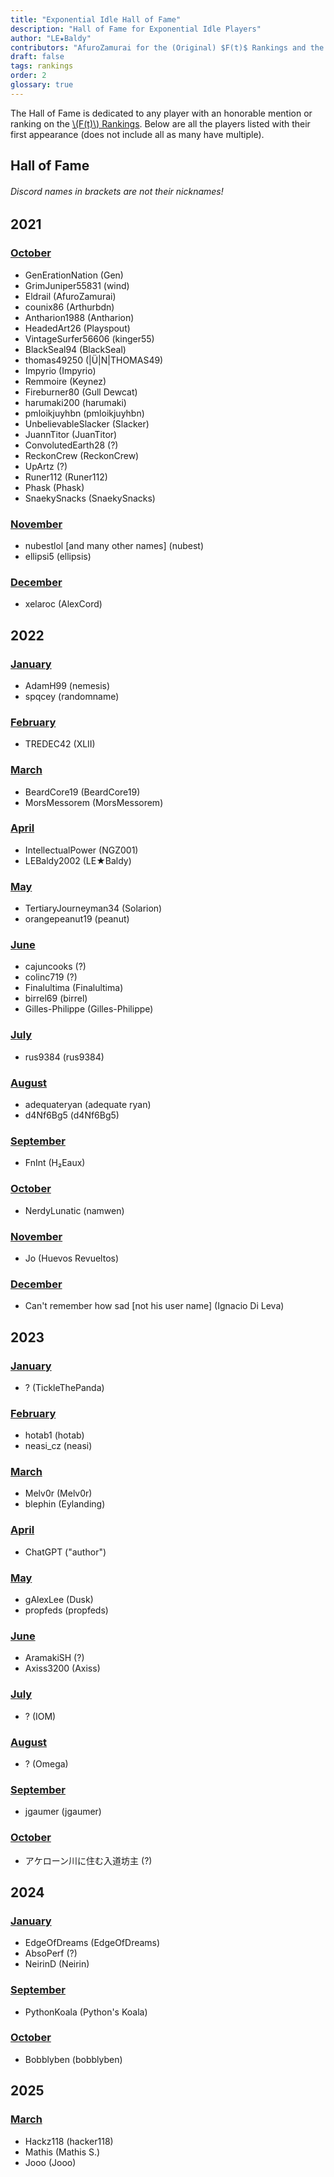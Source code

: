 ```yaml
---
title: "Exponential Idle Hall of Fame"
description: "Hall of Fame for Exponential Idle Players"
author: "LE★Baldy"
contributors: "AfuroZamurai for the (Original) $F(t)$ Rankings and the Amazing Community"
draft: false
tags: rankings
order: 2
glossary: true
---
```


The Hall of Fame is dedicated to any player with an honorable mention or ranking on the [\\(F(t)\\) Rankings](/guide-extensions/rankings-main). Below are all the players listed with their first appearance (does not include all as many have multiple).

## Hall of Fame

###### Discord names in brackets are not their nicknames!

## 2021

### [October](/ranking-news/2021-oct)

- GenErationNation (Gen)
- GrimJuniper55831 (wind)
- Eldrail (AfuroZamurai)
- counix86 (Arthurbdn)
- Antharion1988 (Antharion)
- HeadedArt26 (Playspout)
- VintageSurfer56606 (kinger55)
- BlackSeal94 (BlackSeal)
- thomas49250 (|Ü|N|THOMAS49)
- Impyrio (Impyrio)
- Remmoire (Keynez)
- Fireburner80 (Gull Dewcat)
- harumaki200 (harumaki)
- pmloikjuyhbn (pmloikjuyhbn)
- UnbelievableSlacker (Slacker)
- JuannTitor (JuanTitor)
- ConvolutedEarth28 (?)
- ReckonCrew (ReckonCrew)
- UpArtz (?)
- Runer112 (Runer112)
- Phask (Phask)
- SnaekySnacks (SnaekySnacks)

### [November](/ranking-news/2021-nov)

- nubestlol [and many other names] (nubest)
- ellipsi5 (ellipsis)

### [December](/ranking-news/2021-dec)

- xelaroc (AlexCord)

## 2022

### [January](/ranking-news/2022-jan)

- AdamH99 (nemesis)
- spqcey (randomname)

### [February](/ranking-news/2022-feb)

- TREDEC42 (XLII)

### [March](/ranking-news/2022-mar)

- BeardCore19 (BeardCore19)
- MorsMessorem (MorsMessorem)

### [April](/ranking-news/2022-apr)

- IntellectualPower (NGZ001)
- LEBaldy2002 (LE★Baldy)

### [May](/ranking-news/2022-may)

- TertiaryJourneyman34 (Solarion)
- orangepeanut19 (peanut)

### [June](/ranking-news/2022-jun)

- cajuncooks (?)
- colinc719 (?)
- Finalultima (Finalultima)
- birrel69 (birrel)
- Gilles-Philippe (Gilles-Philippe)

### [July](/ranking-news/2022-jul)

- rus9384 (rus9384)

### [August](/ranking-news/2022-aug)

- adequateryan (adequate ryan)
- d4Nf6Bg5 (d4Nf6Bg5)

### [September](/ranking-news/2022-sep)

- FnInt (H₂Eaux)

### [October](/ranking-news/2022-sep)

- NerdyLunatic (namwen)

### [November](/ranking-news/2022-nov)

- Jo (Huevos Revueltos)

### [December](/ranking-news/2022-dec)

- Can't remember how sad [not his user name] (Ignacio Di Leva)

## 2023

### [January](/ranking-news/2023-jan)

- ? (TickleThePanda)

### [February](/ranking-news/2023-feb)

- hotab1 (hotab)
- neasi_cz (neasi)

### [March](/ranking-news/2023-mar)

- Melv0r (Melv0r)
- blephin (Eylanding)

### [April](/ranking-news/2023-apr)

- ChatGPT ("author")

### [May](/ranking-news/2023-may)

- gAlexLee (Dusk)
- propfeds (propfeds)

### [June](/ranking-news/2023-jun)

- AramakiSH (?)
- Axiss3200 (Axiss)

### [July](/ranking-news/2023-jul)

- ? (IOM)

### [August](/ranking-news/2023-aug)

- ? (Omega)

### [September](/ranking-news/2023-sep)

- jgaumer (jgaumer)

### [October](/ranking-news/2023-oct)

- アケローン川に住む入道坊主 (?)

## 2024

### [January](/ranking-news/2024-jan)

- EdgeOfDreams (EdgeOfDreams)
- AbsoPerf (?)
- NeirinD (Neirin)

### [September](/ranking-news/2024-sep)

- PythonKoala (Python's Koala)

### [October](/ranking-news/2024-oct)

- Bobbly­ben (bobbly­ben)

## 2025

### [March](/ranking-news/2025-mar)

- Hackz118 (hacker118)
- Mathis (Mathis S.)
- Jooo (Jooo)
